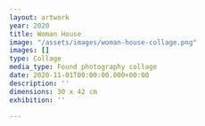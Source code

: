 ```yaml
---
layout: artwork
year: 2020
title: Woman House
image: "/assets/images/woman-house-collage.png"
images: []
type: Collage
media_type: Found photography collage
date: 2020-11-01T00:00:00.000+00:00
description: ''
dimensions: 30 x 42 cm
exhibition: ''

---
```

